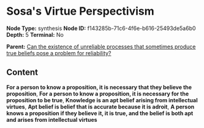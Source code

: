 # Sosa's Virtue Perspectivism

**Node Type:** synthesis
**Node ID:** f143285b-71c6-4f6e-b616-25493de5a6b0
**Depth:** 5
**Terminal:** No

**Parent:** [Can the existence of unreliable processes that sometimes produce true beliefs pose a problem for reliability?](can-the-existence-of-unreliable-processes-that-sometimes-produce-true-beliefs-pose-a-problem-for-reliability-antithesis-6bd50a82-6a71-466e-a240-781eea8e4a57.md)

## Content

**For a person to know a proposition, it is necessary that they believe the proposition**, **For a person to know a proposition, it is necessary for the proposition to be true**, **Knowledge is an apt belief arising from intellectual virtues**, **Apt belief is belief that is accurate because it is adroit**, **A person knows a proposition if they believe it, it is true, and the belief is both apt and arises from intellectual virtues**
